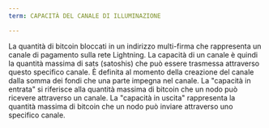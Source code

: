 ```yaml
---
term: CAPACITÀ DEL CANALE DI ILLUMINAZIONE

---
```

La quantità di bitcoin bloccati in un indirizzo multi-firma che rappresenta un canale di pagamento sulla rete Lightning. La capacità di un canale è quindi la quantità massima di sats (satoshis) che può essere trasmessa attraverso questo specifico canale. È definita al momento della creazione del canale dalla somma dei fondi che una parte impegna nel canale. La "capacità in entrata" si riferisce alla quantità massima di bitcoin che un nodo può ricevere attraverso un canale. La "capacità in uscita" rappresenta la quantità massima di bitcoin che un nodo può inviare attraverso uno specifico canale.